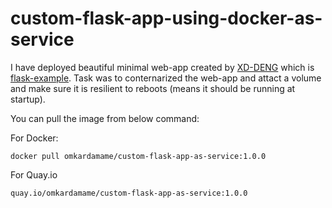 # custom-flask-app-using-docker-as-service

I have deployed beautiful minimal web-app created by [XD-DENG](https://github.com/XD-DENG) which is [flask-example](https://github.com/XD-DENG/flask-example).
Task was to conternarized the web-app and attact a volume and make sure it is resilient to reboots (means it should be running at startup).

You can pull the image from below command:

For Docker:
```
docker pull omkardamame/custom-flask-app-as-service:1.0.0
```

For Quay.io
```
quay.io/omkardamame/custom-flask-app-as-service:1.0.0
```

